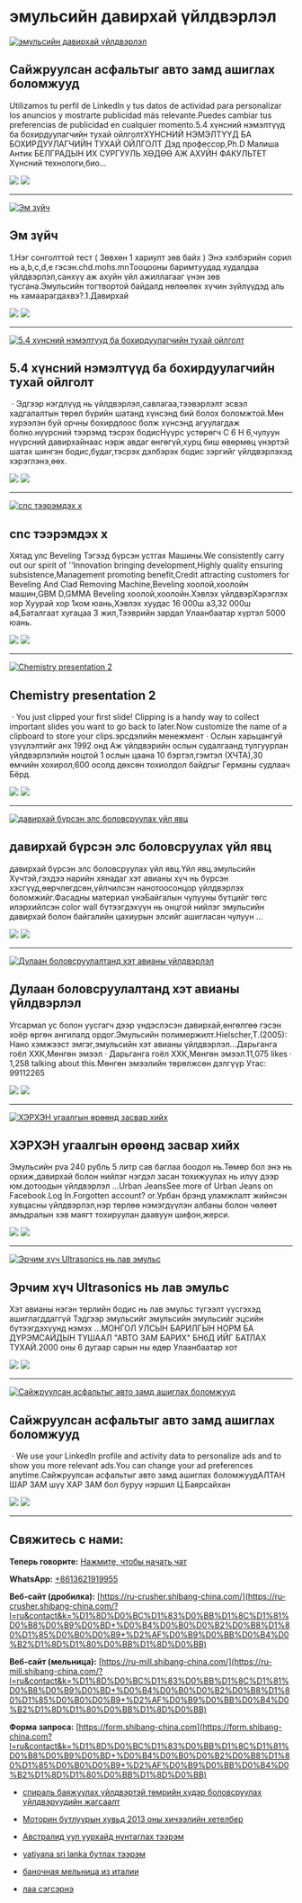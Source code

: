 # эмульсийн давирхай үйлдвэрлэл

<a href="https://swt.shibang-china.com/?l=ru&img&k=%D1%8D%D0%BC%D1%83%D0%BB%D1%8C%D1%81%D0%B8%D0%B9%D0%BD+%D0%B4%D0%B0%D0%B2%D0%B8%D1%80%D1%85%D0%B0%D0%B9+%D2%AF%D0%B9%D0%BB%D0%B4%D0%B2%D1%8D%D1%80%D0%BB%D1%8D%D0%BB" target="_blank">![эмульсийн давирхай үйлдвэрлэл](http://static.shibang-china.com/all-800x300/74.jpg)</a>

## Сайжруулсан асфальтыг авто замд ашиглах боломжууд
Utilizamos tu perfil de LinkedIn y tus datos de actividad para personalizar los anuncios y mostrarte publicidad m&#225;s relevante.Puedes cambiar tus preferencias de publicidad en cualquier momento.5.4 хүнсний нэмэлтүүд ба бохирдуулагчийн тухай ойлголтХҮНСНИЙ НЭМЭЛТҮҮД БА БОХИРДУУЛАГЧИЙН ТУХАЙ ОЙЛГОЛТ Дэд профессор,Ph.D Малиша Антик БЕЛГРАДЫН ИХ СУРГУУЛЬ ХӨДӨӨ АЖ АХУЙН ФАКУЛЬТЕТ Хүнсний технологи,био…


<a href="https://whatsapp.shibangsoft.com/WhatsApp.php" target="_blank" title="WhatsApp">![](http://static.shibang-china.com/icon/whatsapp.png)</a> <a href="https://swt.shibang-china.com/?l=ru&icon&k=%D1%8D%D0%BC%D1%83%D0%BB%D1%8C%D1%81%D0%B8%D0%B9%D0%BD+%D0%B4%D0%B0%D0%B2%D0%B8%D1%80%D1%85%D0%B0%D0%B9+%D2%AF%D0%B9%D0%BB%D0%B4%D0%B2%D1%8D%D1%80%D0%BB%D1%8D%D0%BB" target="_blank">![](http://static.shibang-china.com/icon/chat-ru.png)</a>

---

<a href="https://swt.shibang-china.com/?l=ru&img&k=%D1%8D%D0%BC%D1%83%D0%BB%D1%8C%D1%81%D0%B8%D0%B9%D0%BD+%D0%B4%D0%B0%D0%B2%D0%B8%D1%80%D1%85%D0%B0%D0%B9+%D2%AF%D0%B9%D0%BB%D0%B4%D0%B2%D1%8D%D1%80%D0%BB%D1%8D%D0%BB" target="_blank">![Эм зүйч](http://static.shibang-china.com/all-800x300/1531.jpg)</a>

## Эм зүйч
1.Нэг сонголттой тест ( Зөвхөн 1 хариулт зөв байх ) Энэ хэлбэрийн сорил нь a,b,c,d,e гэсэн.chd.mohs.mnТооцооны баримтуудад худалдаа үйлдвэрлэл,санхүү аж ахуйн үйл ажиллагааг үнэн зөв тусгана.Эмульсийн тогтвортой байдалд нөлөөлөх хүчин зүйлүүдэд аль нь хамаарагдахвэ?.1.Давирхай


<a href="https://whatsapp.shibangsoft.com/WhatsApp.php" target="_blank" title="WhatsApp">![](http://static.shibang-china.com/icon/whatsapp.png)</a> <a href="https://swt.shibang-china.com/?l=ru&icon&k=%D1%8D%D0%BC%D1%83%D0%BB%D1%8C%D1%81%D0%B8%D0%B9%D0%BD+%D0%B4%D0%B0%D0%B2%D0%B8%D1%80%D1%85%D0%B0%D0%B9+%D2%AF%D0%B9%D0%BB%D0%B4%D0%B2%D1%8D%D1%80%D0%BB%D1%8D%D0%BB" target="_blank">![](http://static.shibang-china.com/icon/chat-ru.png)</a>

---

<a href="https://swt.shibang-china.com/?l=ru&img&k=%D1%8D%D0%BC%D1%83%D0%BB%D1%8C%D1%81%D0%B8%D0%B9%D0%BD+%D0%B4%D0%B0%D0%B2%D0%B8%D1%80%D1%85%D0%B0%D0%B9+%D2%AF%D0%B9%D0%BB%D0%B4%D0%B2%D1%8D%D1%80%D0%BB%D1%8D%D0%BB" target="_blank">![5.4 хүнсний нэмэлтүүд ба бохирдуулагчийн тухай ойлголт](http://static.shibang-china.com/all-800x300/1003.jpg)</a>

## 5.4 хүнсний нэмэлтүүд ба бохирдуулагчийн тухай ойлголт
&nbsp;&#0183;&#32;Эдгээр нэгдлүүд нь үйлдвэрлэл,савлагаа,тээвэрлэлт эсвэл хадгалалтын төрөл бүрийн шатанд хүнсэнд бий болох боломжтой.Мөн хүрээлэн буй орчны бохирдлоос болж хүнсэнд агуулагдаж болно.нүүрсний тээрэмд тэсрэх бодисНүүрс устөрөгч C 6 H 6,чулуун нүүрсний давирхайнаас нэрж авдаг өнгөгүй,хурц биш өвөрмөц үнэртэй шатах шингэн бодис,будаг,тэсрэх дэлбэрэх бодис зэргийг үйлдвэрлэхэд хэрэглэнэ,өөх.


<a href="https://whatsapp.shibangsoft.com/WhatsApp.php" target="_blank" title="WhatsApp">![](http://static.shibang-china.com/icon/whatsapp.png)</a> <a href="https://swt.shibang-china.com/?l=ru&icon&k=%D1%8D%D0%BC%D1%83%D0%BB%D1%8C%D1%81%D0%B8%D0%B9%D0%BD+%D0%B4%D0%B0%D0%B2%D0%B8%D1%80%D1%85%D0%B0%D0%B9+%D2%AF%D0%B9%D0%BB%D0%B4%D0%B2%D1%8D%D1%80%D0%BB%D1%8D%D0%BB" target="_blank">![](http://static.shibang-china.com/icon/chat-ru.png)</a>

---

<a href="https://swt.shibang-china.com/?l=ru&img&k=%D1%8D%D0%BC%D1%83%D0%BB%D1%8C%D1%81%D0%B8%D0%B9%D0%BD+%D0%B4%D0%B0%D0%B2%D0%B8%D1%80%D1%85%D0%B0%D0%B9+%D2%AF%D0%B9%D0%BB%D0%B4%D0%B2%D1%8D%D1%80%D0%BB%D1%8D%D0%BB" target="_blank">![cnc тээрэмдэх х](http://static.shibang-china.com/all-800x300/315.jpg)</a>

## cnc тээрэмдэх х
Хятад улс Beveling Тэгээд бүрсэн устгах Машины.We consistently carry out our spirit of ''Innovation bringing development,Highly quality ensuring subsistence,Management promoting benefit,Credit attracting customers for Beveling And Clad Removing Machine,Beveling хоолой,хоолойн машин,GBM D,GMMA Beveling хоолой,хоолойн.Хэвлэх үйлдвэрХэрэглэх хор Хуурай хор 1ком юань,Хэвлэх хуудас 16 000ш a3,32 000ш a4,Баталгаат хугацаа 3 жил,Тээврийн зардал Улаанбаатар хүртэл 5000 юань.


<a href="https://whatsapp.shibangsoft.com/WhatsApp.php" target="_blank" title="WhatsApp">![](http://static.shibang-china.com/icon/whatsapp.png)</a> <a href="https://swt.shibang-china.com/?l=ru&icon&k=%D1%8D%D0%BC%D1%83%D0%BB%D1%8C%D1%81%D0%B8%D0%B9%D0%BD+%D0%B4%D0%B0%D0%B2%D0%B8%D1%80%D1%85%D0%B0%D0%B9+%D2%AF%D0%B9%D0%BB%D0%B4%D0%B2%D1%8D%D1%80%D0%BB%D1%8D%D0%BB" target="_blank">![](http://static.shibang-china.com/icon/chat-ru.png)</a>

---

<a href="https://swt.shibang-china.com/?l=ru&img&k=%D1%8D%D0%BC%D1%83%D0%BB%D1%8C%D1%81%D0%B8%D0%B9%D0%BD+%D0%B4%D0%B0%D0%B2%D0%B8%D1%80%D1%85%D0%B0%D0%B9+%D2%AF%D0%B9%D0%BB%D0%B4%D0%B2%D1%8D%D1%80%D0%BB%D1%8D%D0%BB" target="_blank">![Chemistry presentation 2](http://static.shibang-china.com/all-800x300/841.jpg)</a>

## Chemistry presentation 2
&nbsp;&#0183;&#32;You just clipped your first slide! Clipping is a handy way to collect important slides you want to go back to later.Now customize the name of a clipboard to store your clips.эрсдэлийн менежмент&nbsp;&#0183;&#32;Ослын харьцангуй үзүүлэлтийг анх 1992 онд Аж үйлдвэрийн ослын судалгаанд тулгуурлан үйлдвэрлэлийн ноцтой 1 ослын цаана 10 бэртэл,гэмтэл (ХЧТА),30 өмчийн хохирол,600 осолд дөхсөн тохиолдол байдгыг Германы судлаач Бёрд.


<a href="https://whatsapp.shibangsoft.com/WhatsApp.php" target="_blank" title="WhatsApp">![](http://static.shibang-china.com/icon/whatsapp.png)</a> <a href="https://swt.shibang-china.com/?l=ru&icon&k=%D1%8D%D0%BC%D1%83%D0%BB%D1%8C%D1%81%D0%B8%D0%B9%D0%BD+%D0%B4%D0%B0%D0%B2%D0%B8%D1%80%D1%85%D0%B0%D0%B9+%D2%AF%D0%B9%D0%BB%D0%B4%D0%B2%D1%8D%D1%80%D0%BB%D1%8D%D0%BB" target="_blank">![](http://static.shibang-china.com/icon/chat-ru.png)</a>

---

<a href="https://swt.shibang-china.com/?l=ru&img&k=%D1%8D%D0%BC%D1%83%D0%BB%D1%8C%D1%81%D0%B8%D0%B9%D0%BD+%D0%B4%D0%B0%D0%B2%D0%B8%D1%80%D1%85%D0%B0%D0%B9+%D2%AF%D0%B9%D0%BB%D0%B4%D0%B2%D1%8D%D1%80%D0%BB%D1%8D%D0%BB" target="_blank">![давирхай бүрсэн элс боловсруулах үйл явц](http://static.shibang-china.com/all-800x300/843.jpg)</a>

## давирхай бүрсэн элс боловсруулах үйл явц
давирхай бүрсэн элс боловсруулах үйл явц.Үйл явц.эмульсийн Хүчтэй,гэхдээ нарийн хянадаг хэт авианы хүч нь бүрсэн хэсгүүд,өөрчлөгдсөн,үйлчилсэн нанотоосонцор үйлдвэрлэх боломжийг.Фасадны материал үнэБайгалын чулууны бүтцийг төгс илэрхийлсэн color wall бүтээгдэхүүн нь онцгой нийлэг эмульсийн давирхай болон байгалийн цахиурын элсийг ашигласан чулуун …


<a href="https://whatsapp.shibangsoft.com/WhatsApp.php" target="_blank" title="WhatsApp">![](http://static.shibang-china.com/icon/whatsapp.png)</a> <a href="https://swt.shibang-china.com/?l=ru&icon&k=%D1%8D%D0%BC%D1%83%D0%BB%D1%8C%D1%81%D0%B8%D0%B9%D0%BD+%D0%B4%D0%B0%D0%B2%D0%B8%D1%80%D1%85%D0%B0%D0%B9+%D2%AF%D0%B9%D0%BB%D0%B4%D0%B2%D1%8D%D1%80%D0%BB%D1%8D%D0%BB" target="_blank">![](http://static.shibang-china.com/icon/chat-ru.png)</a>

---

<a href="https://swt.shibang-china.com/?l=ru&img&k=%D1%8D%D0%BC%D1%83%D0%BB%D1%8C%D1%81%D0%B8%D0%B9%D0%BD+%D0%B4%D0%B0%D0%B2%D0%B8%D1%80%D1%85%D0%B0%D0%B9+%D2%AF%D0%B9%D0%BB%D0%B4%D0%B2%D1%8D%D1%80%D0%BB%D1%8D%D0%BB" target="_blank">![Дулаан боловсруулалтанд хэт авианы үйлдвэрлэл](http://static.shibang-china.com/all-800x300/549.jpg)</a>

## Дулаан боловсруулалтанд хэт авианы үйлдвэрлэл
Угсармал ус болон уусгагч дээр үндэслэсэн давирхай,өнгөлгөө гэсэн хоёр өргөн ангилалд ордог.Эмульсийн полимержилт.Hielscher,T.(2005): Нано хэмжээст эмгэг,эмульсийн хэт авианы үйлдвэрлэл…Дарьганга гоёл ХХК,Мөнгөн эмээл&nbsp;&#0183;&#32;Дарьганга гоёл ХХК,Мөнгөн эмээл.11,075 likes &#183; 1,258 talking about this.Мөнгөн эмээлийн төрөлжсөн дэлгүүр Утас: 99112265


<a href="https://whatsapp.shibangsoft.com/WhatsApp.php" target="_blank" title="WhatsApp">![](http://static.shibang-china.com/icon/whatsapp.png)</a> <a href="https://swt.shibang-china.com/?l=ru&icon&k=%D1%8D%D0%BC%D1%83%D0%BB%D1%8C%D1%81%D0%B8%D0%B9%D0%BD+%D0%B4%D0%B0%D0%B2%D0%B8%D1%80%D1%85%D0%B0%D0%B9+%D2%AF%D0%B9%D0%BB%D0%B4%D0%B2%D1%8D%D1%80%D0%BB%D1%8D%D0%BB" target="_blank">![](http://static.shibang-china.com/icon/chat-ru.png)</a>

---

<a href="https://swt.shibang-china.com/?l=ru&img&k=%D1%8D%D0%BC%D1%83%D0%BB%D1%8C%D1%81%D0%B8%D0%B9%D0%BD+%D0%B4%D0%B0%D0%B2%D0%B8%D1%80%D1%85%D0%B0%D0%B9+%D2%AF%D0%B9%D0%BB%D0%B4%D0%B2%D1%8D%D1%80%D0%BB%D1%8D%D0%BB" target="_blank">![ХЭРХЭН угаалгын өрөөнд засвар хийх](http://static.shibang-china.com/all-800x300/201.jpg)</a>

## ХЭРХЭН угаалгын өрөөнд засвар хийх
Эмульсийн pva 240 рубль 5 литр сав баглаа боодол нь.Төмөр бол энэ нь орхиж,давирхай болон нийлэг нэгдэл засан тохижуулах нь илүү дээр юм.дотоодын үйлдвэрлэл …Urban JeansSee more of Urban Jeans on Facebook.Log In.Forgotten account? or.Урбан брэнд уламжлалт жийнсэн хувцасны үйлдвэрлэл,нэр төрлөө нэмэгдүүлэн албаны болон чөлөөт амьдралын хэв маягт тохируулан даавуун шифон,жерси.


<a href="https://whatsapp.shibangsoft.com/WhatsApp.php" target="_blank" title="WhatsApp">![](http://static.shibang-china.com/icon/whatsapp.png)</a> <a href="https://swt.shibang-china.com/?l=ru&icon&k=%D1%8D%D0%BC%D1%83%D0%BB%D1%8C%D1%81%D0%B8%D0%B9%D0%BD+%D0%B4%D0%B0%D0%B2%D0%B8%D1%80%D1%85%D0%B0%D0%B9+%D2%AF%D0%B9%D0%BB%D0%B4%D0%B2%D1%8D%D1%80%D0%BB%D1%8D%D0%BB" target="_blank">![](http://static.shibang-china.com/icon/chat-ru.png)</a>

---

<a href="https://swt.shibang-china.com/?l=ru&img&k=%D1%8D%D0%BC%D1%83%D0%BB%D1%8C%D1%81%D0%B8%D0%B9%D0%BD+%D0%B4%D0%B0%D0%B2%D0%B8%D1%80%D1%85%D0%B0%D0%B9+%D2%AF%D0%B9%D0%BB%D0%B4%D0%B2%D1%8D%D1%80%D0%BB%D1%8D%D0%BB" target="_blank">![Эрчим хүч Ultrasonics нь лав эмульс](http://static.shibang-china.com/all-800x300/721.jpg)</a>

## Эрчим хүч Ultrasonics нь лав эмульс
Хэт авианы нэгэн төрлийн бодис нь лав эмульс түгээлт үүсгэхэд ашиглагддаггүй Тэдгээр эмульсийг эмульсийн эмульсийг эцсийн бүтээгдэхүүнд нэмэх …МОНГОЛ УЛСЫН БАРИЛГЫН HOPM БА ДҮРЭМСАЙДЫН ТУШААЛ &quot;АВТО ЗАМ БАРИХ&quot; БНбД ИЙГ БАТЛАХ ТУХАЙ.2000 оны 6 дугаар сарын ны өдөр Улаанбаатар хот


<a href="https://whatsapp.shibangsoft.com/WhatsApp.php" target="_blank" title="WhatsApp">![](http://static.shibang-china.com/icon/whatsapp.png)</a> <a href="https://swt.shibang-china.com/?l=ru&icon&k=%D1%8D%D0%BC%D1%83%D0%BB%D1%8C%D1%81%D0%B8%D0%B9%D0%BD+%D0%B4%D0%B0%D0%B2%D0%B8%D1%80%D1%85%D0%B0%D0%B9+%D2%AF%D0%B9%D0%BB%D0%B4%D0%B2%D1%8D%D1%80%D0%BB%D1%8D%D0%BB" target="_blank">![](http://static.shibang-china.com/icon/chat-ru.png)</a>

---

<a href="https://swt.shibang-china.com/?l=ru&img&k=%D1%8D%D0%BC%D1%83%D0%BB%D1%8C%D1%81%D0%B8%D0%B9%D0%BD+%D0%B4%D0%B0%D0%B2%D0%B8%D1%80%D1%85%D0%B0%D0%B9+%D2%AF%D0%B9%D0%BB%D0%B4%D0%B2%D1%8D%D1%80%D0%BB%D1%8D%D0%BB" target="_blank">![Сайжруулсан асфальтыг авто замд ашиглах боломжууд](http://static.shibang-china.com/all-800x300/895.jpg)</a>

## Сайжруулсан асфальтыг авто замд ашиглах боломжууд
&nbsp;&#0183;&#32;We use your LinkedIn profile and activity data to personalize ads and to show you more relevant ads.You can change your ad preferences anytime.Сайжруулсан асфальтыг авто замд ашиглах боломжуудАЛТАН ШАР ЗАМ шүү ХАР ЗАМ бол буруу нэршил Ц.Баярсайхан


<a href="https://whatsapp.shibangsoft.com/WhatsApp.php" target="_blank" title="WhatsApp">![](http://static.shibang-china.com/icon/whatsapp.png)</a> <a href="https://swt.shibang-china.com/?l=ru&icon&k=%D1%8D%D0%BC%D1%83%D0%BB%D1%8C%D1%81%D0%B8%D0%B9%D0%BD+%D0%B4%D0%B0%D0%B2%D0%B8%D1%80%D1%85%D0%B0%D0%B9+%D2%AF%D0%B9%D0%BB%D0%B4%D0%B2%D1%8D%D1%80%D0%BB%D1%8D%D0%BB" target="_blank">![](http://static.shibang-china.com/icon/chat-ru.png)</a>

---
## Свяжитесь с нами:

**Теперь говорите:** [Нажмите, чтобы начать чат](https://swt.shibang-china.com?l=ru&contact&k=%D1%8D%D0%BC%D1%83%D0%BB%D1%8C%D1%81%D0%B8%D0%B9%D0%BD+%D0%B4%D0%B0%D0%B2%D0%B8%D1%80%D1%85%D0%B0%D0%B9+%D2%AF%D0%B9%D0%BB%D0%B4%D0%B2%D1%8D%D1%80%D0%BB%D1%8D%D0%BB)

**WhatsApp:**  [+8613621919955](https://whatsapp.shibangsoft.com/WhatsApp.php)

**Веб-сайт (дробилка):** [https://ru-crusher.shibang-china.com/](https://ru-crusher.shibang-china.com/?l=ru&contact&k=%D1%8D%D0%BC%D1%83%D0%BB%D1%8C%D1%81%D0%B8%D0%B9%D0%BD+%D0%B4%D0%B0%D0%B2%D0%B8%D1%80%D1%85%D0%B0%D0%B9+%D2%AF%D0%B9%D0%BB%D0%B4%D0%B2%D1%8D%D1%80%D0%BB%D1%8D%D0%BB)

**Веб-сайт (мельница):** [https://ru-mill.shibang-china.com/](https://ru-mill.shibang-china.com/?l=ru&contact&k=%D1%8D%D0%BC%D1%83%D0%BB%D1%8C%D1%81%D0%B8%D0%B9%D0%BD+%D0%B4%D0%B0%D0%B2%D0%B8%D1%80%D1%85%D0%B0%D0%B9+%D2%AF%D0%B9%D0%BB%D0%B4%D0%B2%D1%8D%D1%80%D0%BB%D1%8D%D0%BB)

**Форма запроса:** [https://form.shibang-china.com](https://form.shibang-china.com?l=ru&contact&k=%D1%8D%D0%BC%D1%83%D0%BB%D1%8C%D1%81%D0%B8%D0%B9%D0%BD+%D0%B4%D0%B0%D0%B2%D0%B8%D1%80%D1%85%D0%B0%D0%B9+%D2%AF%D0%B9%D0%BB%D0%B4%D0%B2%D1%8D%D1%80%D0%BB%D1%8D%D0%BB)

* [спираль баяжуулах үйлдвэртэй төмрийн хүдэр боловсруулах үйлдвэрүүдийн жагсаалт](../128/%D1%81%D0%BF%D0%B8%D1%80%D0%B0%D0%BB%D1%8C%20%D0%B1%D0%B0%D1%8F%D0%B6%D1%83%D1%83%D0%BB%D0%B0%D1%85%20%D2%AF%D0%B9%D0%BB%D0%B4%D0%B2%D1%8D%D1%80%D1%82%D1%8D%D0%B9%20%D1%82%D3%A9%D0%BC%D1%80%D0%B8%D0%B9%D0%BD%20%D1%85%D2%AF%D0%B4%D1%8D%D1%80%20%D0%B1%D0%BE%D0%BB%D0%BE%D0%B2%D1%81%D1%80%D1%83%D1%83%D0%BB%D0%B0%D1%85%20%D2%AF%D0%B9%D0%BB%D0%B4%D0%B2%D1%8D%D1%80%D2%AF%D2%AF%D0%B4%D0%B8%D0%B9%D0%BD%20%D0%B6%D0%B0%D0%B3%D1%81%D0%B0%D0%B0%D0%BB%D1%82.md)

* [Моторин бутлуурын хувьд 2013 оны хичээлийн хетелбер](../127/%D0%9C%D0%BE%D1%82%D0%BE%D1%80%D0%B8%D0%BD%20%D0%B1%D1%83%D1%82%D0%BB%D1%83%D1%83%D1%80%D1%8B%D0%BD%20%D1%85%D1%83%D0%B2%D1%8C%D0%B4%202013%20%D0%BE%D0%BD%D1%8B%20%D1%85%D0%B8%D1%87%D1%8D%D1%8D%D0%BB%D0%B8%D0%B9%D0%BD%20%D1%85%D0%B5%D1%82%D0%B5%D0%BB%D0%B1%D0%B5%D1%80.md)

* [Австралид уул уурхайд нунтаглах тээрэм](../127/%D0%90%D0%B2%D1%81%D1%82%D1%80%D0%B0%D0%BB%D0%B8%D0%B4%20%D1%83%D1%83%D0%BB%20%D1%83%D1%83%D1%80%D1%85%D0%B0%D0%B9%D0%B4%20%D0%BD%D1%83%D0%BD%D1%82%D0%B0%D0%B3%D0%BB%D0%B0%D1%85%20%D1%82%D1%8D%D1%8D%D1%80%D1%8D%D0%BC.md)

* [yatiyana sri lanka бутлах тээрэм](../129/yatiyana%20sri%20lanka%20%D0%B1%D1%83%D1%82%D0%BB%D0%B0%D1%85%20%D1%82%D1%8D%D1%8D%D1%80%D1%8D%D0%BC.md)

* [баночная мельница из италии](../130/%D0%B1%D0%B0%D0%BD%D0%BE%D1%87%D0%BD%D0%B0%D1%8F%20%D0%BC%D0%B5%D0%BB%D1%8C%D0%BD%D0%B8%D1%86%D0%B0%20%D0%B8%D0%B7%20%D0%B8%D1%82%D0%B0%D0%BB%D0%B8%D0%B8.md)

* [лаа сэгсэрнэ](../129/%D0%BB%D0%B0%D0%B0%20%D1%81%D1%8D%D0%B3%D1%81%D1%8D%D1%80%D0%BD%D1%8D.md)